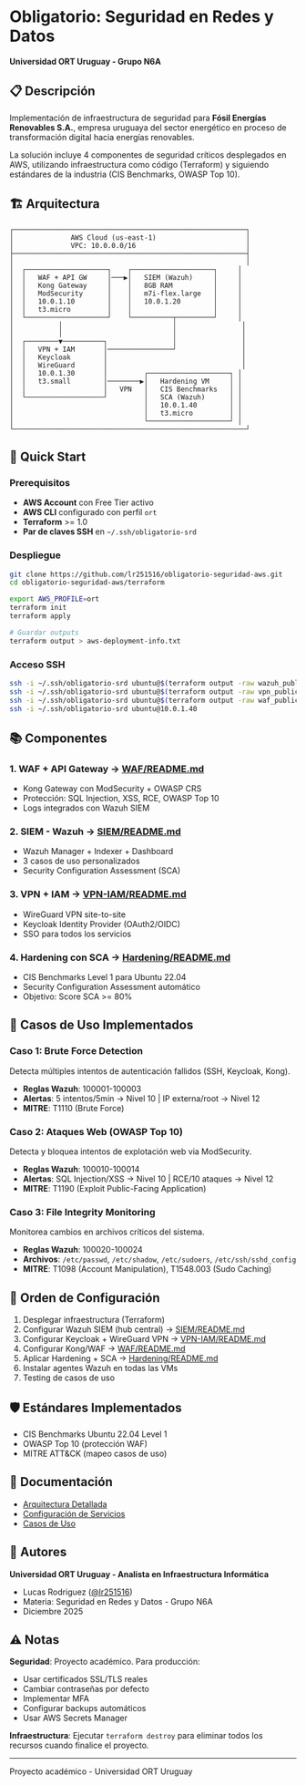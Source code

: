 # Obligatorio: Seguridad en Redes y Datos
**Universidad ORT Uruguay - Grupo N6A**

## 📋 Descripción

Implementación de infraestructura de seguridad para **Fósil Energías Renovables S.A.**, empresa uruguaya del sector energético en proceso de transformación digital hacia energías renovables.

La solución incluye 4 componentes de seguridad críticos desplegados en AWS, utilizando infraestructura como código (Terraform) y siguiendo estándares de la industria (CIS Benchmarks, OWASP Top 10).

## 🏗️ Arquitectura
```
┌─────────────────────────────────────────────────────────┐
│              AWS Cloud (us-east-1)                      │
│              VPC: 10.0.0.0/16                           │
├─────────────────────────────────────────────────────────┤
│                                                         │
│  ┌────────────────────┐    ┌────────────────────┐     │
│  │   WAF + API GW     │───▶│   SIEM (Wazuh)     │     │
│  │   Kong Gateway     │    │   8GB RAM          │     │
│  │   ModSecurity      │    │   m7i-flex.large   │     │
│  │   10.0.1.10        │    │   10.0.1.20        │     │
│  │   t3.micro         │    │                    │     │
│  └────────────────────┘    └──────────┬─────────┘     │
│           │                           │                │
│           │                           │                │
│  ┌────────▼──────────┐                │                │
│  │   VPN + IAM       │────────────────┘                │
│  │   Keycloak        │                                 │
│  │   WireGuard       │                                 │
│  │   10.0.1.30       │         ┌────────────────────┐ │
│  │   t3.small        │────────▶│   Hardening VM     │ │
│  │                   │   VPN   │   CIS Benchmarks   │ │
│  └───────────────────┘         │   SCA (Wazuh)      │ │
│                                │   10.0.1.40        │ │
│                                │   t3.micro         │ │
│                                └────────────────────┘ │
└─────────────────────────────────────────────────────────┘
```

## 🚀 Quick Start

### Prerequisitos

- **AWS Account** con Free Tier activo
- **AWS CLI** configurado con perfil `ort`
- **Terraform** >= 1.0
- **Par de claves SSH** en `~/.ssh/obligatorio-srd`

### Despliegue
```bash
git clone https://github.com/lr251516/obligatorio-seguridad-aws.git
cd obligatorio-seguridad-aws/terraform

export AWS_PROFILE=ort
terraform init
terraform apply

# Guardar outputs
terraform output > aws-deployment-info.txt
```

### Acceso SSH
```bash
ssh -i ~/.ssh/obligatorio-srd ubuntu@$(terraform output -raw wazuh_public_ip)   # Wazuh
ssh -i ~/.ssh/obligatorio-srd ubuntu@$(terraform output -raw vpn_public_ip)     # VPN/IAM
ssh -i ~/.ssh/obligatorio-srd ubuntu@$(terraform output -raw waf_public_ip)     # WAF
ssh -i ~/.ssh/obligatorio-srd ubuntu@10.0.1.40                                  # Hardening (via VPN)
```

## 📚 Componentes

### 1. WAF + API Gateway → [WAF/README.md](WAF/README.md)
- Kong Gateway con ModSecurity + OWASP CRS
- Protección: SQL Injection, XSS, RCE, OWASP Top 10
- Logs integrados con Wazuh SIEM

### 2. SIEM - Wazuh → [SIEM/README.md](SIEM/README.md)
- Wazuh Manager + Indexer + Dashboard
- 3 casos de uso personalizados
- Security Configuration Assessment (SCA)

### 3. VPN + IAM → [VPN-IAM/README.md](VPN-IAM/README.md)
- WireGuard VPN site-to-site
- Keycloak Identity Provider (OAuth2/OIDC)
- SSO para todos los servicios

### 4. Hardening con SCA → [Hardening/README.md](Hardening/README.md)
- CIS Benchmarks Level 1 para Ubuntu 22.04
- Security Configuration Assessment automático
- Objetivo: Score SCA >= 80%

## 🎯 Casos de Uso Implementados

### Caso 1: Brute Force Detection
Detecta múltiples intentos de autenticación fallidos (SSH, Keycloak, Kong).
- **Reglas Wazuh**: 100001-100003
- **Alertas**: 5 intentos/5min → Nivel 10 | IP externa/root → Nivel 12
- **MITRE**: T1110 (Brute Force)

### Caso 2: Ataques Web (OWASP Top 10)
Detecta y bloquea intentos de explotación web via ModSecurity.
- **Reglas Wazuh**: 100010-100014
- **Alertas**: SQL Injection/XSS → Nivel 10 | RCE/10 ataques → Nivel 12
- **MITRE**: T1190 (Exploit Public-Facing Application)

### Caso 3: File Integrity Monitoring
Monitorea cambios en archivos críticos del sistema.
- **Reglas Wazuh**: 100020-100024
- **Archivos**: `/etc/passwd`, `/etc/shadow`, `/etc/sudoers`, `/etc/ssh/sshd_config`
- **MITRE**: T1098 (Account Manipulation), T1548.003 (Sudo Caching)

## 🔧 Orden de Configuración

1. Desplegar infraestructura (Terraform)
2. Configurar Wazuh SIEM (hub central) → [SIEM/README.md](SIEM/README.md)
3. Configurar Keycloak + WireGuard VPN → [VPN-IAM/README.md](VPN-IAM/README.md)
4. Configurar Kong/WAF → [WAF/README.md](WAF/README.md)
5. Aplicar Hardening + SCA → [Hardening/README.md](Hardening/README.md)
6. Instalar agentes Wazuh en todas las VMs
7. Testing de casos de uso

## 🛡️ Estándares Implementados

- CIS Benchmarks Ubuntu 22.04 Level 1
- OWASP Top 10 (protección WAF)
- MITRE ATT&CK (mapeo casos de uso)

## 📝 Documentación

- [Arquitectura Detallada](docs/arquitectura.md)
- [Configuración de Servicios](docs/configuracion.md)
- [Casos de Uso](docs/casos-de-uso.md)

## 👥 Autores

**Universidad ORT Uruguay - Analista en Infraestructura Informática**
- Lucas Rodriguez ([@lr251516](https://github.com/lr251516))
- Materia: Seguridad en Redes y Datos - Grupo N6A
- Diciembre 2025

## ⚠️ Notas

**Seguridad**: Proyecto académico. Para producción:
- Usar certificados SSL/TLS reales
- Cambiar contraseñas por defecto
- Implementar MFA
- Configurar backups automáticos
- Usar AWS Secrets Manager

**Infraestructura**: Ejecutar `terraform destroy` para eliminar todos los recursos cuando finalice el proyecto.

---

Proyecto académico - Universidad ORT Uruguay